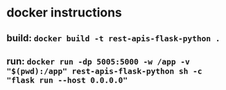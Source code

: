 # docker instructions

## build: ```docker build -t rest-apis-flask-python .```

## run: ``` docker run -dp 5005:5000 -w /app -v "$(pwd):/app" rest-apis-flask-python sh -c "flask run --host 0.0.0.0" ```